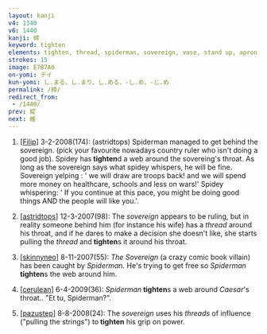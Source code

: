 ```yaml
---
layout: kanji
v4: 1340
v6: 1440
kanji: 締
keyword: tighten
elements: tighten, thread, spiderman, sovereign, vase, stand up, apron, crown, towel
strokes: 15
image: E7B7A0
on-yomi: テイ
kun-yomi: し.まる、し.まり、し.める、-し.め、-じ.め
permalink: /締/
redirect_from:
 - /1440/
prev: 綻
next: 維
---
```


1) [<a href="http://kanji.koohii.com/profile/Filip">Filip</a>] 3-2-2008(174): (astridtops) Spiderman managed to get behind the sovereign. (pick your favourite nowadays country ruler who isn&#039;t doing a good job). Spidey has<strong> tighten</strong>d a web around the sovereing&#039;s throat. As long as the sovereign says what spidey whispers, he will be fine. Sovereign yelping : &#039; we will draw are troops back! and we will spend more money on healthcare, schools and less on wars!&#039; Spidey whispering: &#039; If you continue at this pace, you might be doing good things AND the people will like you.&#039;.

2) [<a href="http://kanji.koohii.com/profile/astridtops">astridtops</a>] 12-3-2007(98): The <em>sovereign</em> appears to be ruling, but in reality someone behind him (for instance his wife) has a <em>thread</em> around his throat, and if he dares to make a decision she doesn&#039;t like, she starts pulling the <em>thread</em> and<strong> tighten</strong>s it around his throat.

3) [<a href="http://kanji.koohii.com/profile/skinnyneo">skinnyneo</a>] 8-11-2007(55): <em>The Sovereign</em> (a crazy comic book villain) has been caught by <em>Spiderman.</em> He&#039;s trying to get free so <em>Spiderman</em><strong> tighten</strong>s the web around him.

4) [<a href="http://kanji.koohii.com/profile/cerulean">cerulean</a>] 6-4-2009(36): <em>Spiderman</em><strong> tighten</strong>s a web around <em>Caesar</em>&#039;s throat.. &quot;Et tu, Spiderman?&quot;.

5) [<a href="http://kanji.koohii.com/profile/pazustep">pazustep</a>] 8-8-2008(24): The <em>sovereign</em> uses his <em>threads</em> of influence (&quot;pulling the strings&quot;) to<strong> tighten</strong> his grip on power.


